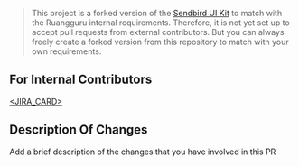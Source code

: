 
> This project is a forked version of the [Sendbird UI Kit](https://github.com/sendbird/sendbird-uikit-react) to match with the Ruangguru internal requirements. Therefore, it is not yet set up to accept pull requests from external contributors. But you can always freely create a forked version from this repository to match with your own requirements.

## For Internal Contributors

[<JIRA_CARD>](https://ruanggguru.atlassian.net/browse/<JIRA_CARD>)

## Description Of Changes

Add a brief description of the changes that you have involved in this PR



